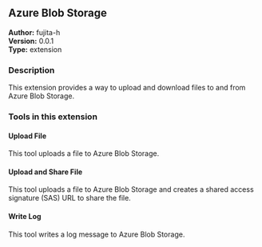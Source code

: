 ## Azure Blob Storage

**Author:** fujita-h  
**Version:** 0.0.1  
**Type:** extension  

### Description

This extension provides a way to upload and download files to and from Azure Blob Storage.

### Tools in this extension

#### Upload File

This tool uploads a file to Azure Blob Storage.

#### Upload and Share File

This tool uploads a file to Azure Blob Storage and creates a shared access signature (SAS) URL to share the file.

#### Write Log

This tool writes a log message to Azure Blob Storage.
